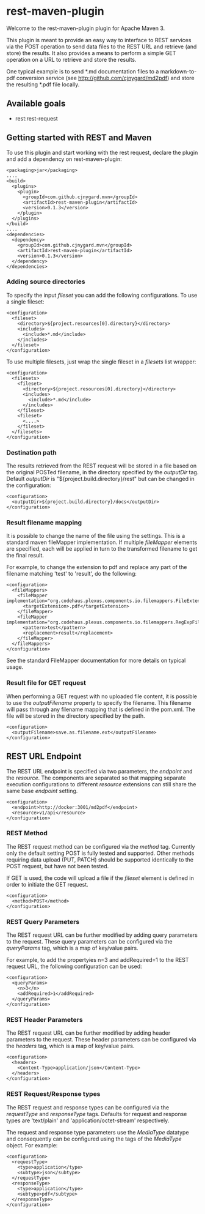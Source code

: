 # rest-maven-plugin

Welcome to the rest-maven-plugin plugin for Apache Maven 3.

This plugin is meant to provide an easy way to interface to REST
services via the POST operation to send data files to the REST URL and
retrieve (and store) the results.  It also provides a means to perform a 
simple GET operation on a URL to retrieve and store the results.

One typical example is to send *.md documentation files to a
markdown-to-pdf conversion service (see
http://github.com/cjnygard/md2pdf) and store the resulting *.pdf file
locally.

## Available goals

 * rest:rest-request


## Getting started with REST and Maven

To use this plugin and start working with the rest request, declare the
plugin and add a dependency on rest-maven-plugin:

    <packaging>jar</packaging>
    ....
    <build>
      <plugins>
        <plugin>
          <groupId>com.github.cjnygard.mvn</groupId>
          <artifactId>rest-maven-plugin</artifactId>
          <version>0.1.3</version>
        </plugin>
      </plugins>
    </build>
    ....
    <dependencies>
      <dependency>
        <groupId>com.github.cjnygard.mvn</groupId>
        <artifactId>rest-maven-plugin</artifactId>
        <version>0.1.3</version>
      </dependency>
    </dependencies>


### Adding source directories

To specify the input *fileset* you can add the following
configurations.  To use a single fileset:

    <configuration>
      <fileset>
        <directory>${project.resources[0].directory}</directory>
        <includes>
          <include>*.md</include>
        </includes>
      </fileset>
    </configuration>

To use multiple filesets, just wrap the single fileset in a *filesets*
list wrapper:

    <configuration>
      <filesets>
        <fileset>
          <directory>${project.resources[0].directory}</directory>
          <includes>
            <include>*.md</include>
          </includes>
        </fileset>
        <fileset>
          <....>
        </fileset>
      </filesets>
    </configuration>

### Destination path

The results retrieved from the REST request will be stored in a file
based on the original POSTed filename, in the directory specified by
the *outputDir* tag.   Default *outputDir*  is
"${project.build.directory}/rest" but can be changed in the
configuration:

    <configuration>
      <outputDir>${project.build.directory}/docs</outputDir>
    </configuration>

### Result filename mapping

It is possible to change the name of the file using the <fileMapper>
settings.  This is a standard maven fileMapper implementation.  If
multiple *fileMapper* elements are specified, each will be applied in
turn to the transformed filename to get the final result.

For example, to change the extension to pdf and replace any part of
the filename matching 'test' to 'result', do the following:

    <configuration>
      <fileMappers>
        <fileMapper implementation="org.codehaus.plexus.components.io.filemappers.FileExtensionMapper">
          <targetExtension>.pdf</targetExtension>
        </fileMapper>
        <fileMapper implementation="org.codehaus.plexus.components.io.filemappers.RegExpFileMapper">
          <pattern>test</pattern>
          <replacement>result</replacement>
        </fileMapper>
      </fileMappers>
    </configuration>

See the standard FileMapper documentation for more details on typical
usage.

### Result file for GET request

When performing a GET request with no uploaded file content, it is possible
to use the *outputFilename* property to specify the filename.  This filename
will pass through any filename mapping that is defined in the pom.xml.
The file will be stored in the directory specified by the <outputDir> path.

    <configuration>
      <outputFilename>save.as.filename.ext</outputFilename>
    </configuration>

## REST URL Endpoint

The REST URL endpoint is specified via two parameters, the *endpoint*
and the *resource*.  The components are separated so that mapping
separate execution configurations to different *resource* extensions
can still share the same base *endpoint* setting.

    <configuration>
      <endpoint>http://docker:3001/md2pdf</endpoint>
      <resource>v1/api</resource>
    </configuration>


### REST Method

The REST request method can be configured via the *method* tag.
Currently only the default setting POST is fully tested and supported.
Other methods requiring data upload (PUT, PATCH) should be supported
identically to the POST request, but have not been tested.

If GET is used, the code will upload a file if the *fileset* element
is defined in order to initiate the GET request.

    <configuration>
      <method>POST</method>
    </configuration>

### REST Query Parameters

The REST request URL can be further modified by adding query
parameters to the request.  These query parameters can be configured
via the *queryParams* tag, which is a map of key/value pairs.

For example, to add the propertyies n=3 and addRequired=1 to the REST
request URL, the following configuration can be used:

    <configuration>
      <queryParams>
        <n>3</n>
        <addRequired>1</addRequired>
      </queryParams>
    </configuration>

### REST Header Parameters

The REST request URL can be further modified by adding header
parameters to the request.  These header parameters can be configured
via the *headers* tag, which is a map of key/value pairs.

    <configuration>
      <headers>
        <Content-Type>application/json</Content-Type>
      </headers>
    </configuration>

### REST Request/Response types

The REST request and response types can be configured via the
*requestType* and *responseType* tags.  Defaults for request and
response types are 'text/plain' and 'application/octet-stream'
respectively.

The request and response type parameters use the *MediaType* datatype
and consequently can be configured using the tags of the *MediaType*
object.  For example:

    <configuration>
      <requestType>
        <type>application</type>
        <subtype>json</subtype>
      </requestType>
      <responseType>
        <type>application</type>
        <subtype>pdf</subtype>
      </responseType>
    </configuration>

